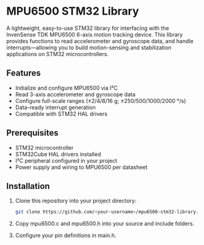 # MPU6500 STM32 Library

A lightweight, easy-to-use STM32 library for interfacing with the InvenSense TDK MPU6500 6-axis motion tracking device. This library provides functions to read accelerometer and gyroscope data, and handle interrupts—allowing you to build motion-sensing and stabilization applications on STM32 microcontrollers.

## Features

- Initialize and configure MPU6500 via I²C  
- Read 3-axis accelerometer and gyroscope data   
- Configure full-scale ranges (±2/4/8/16 g; ±250/500/1000/2000 °/s)
- Data-ready interrupt generation
- Compatible with STM32 HAL drivers  

## Prerequisites

- STM32 microcontroller  
- STM32Cube HAL drivers installed  
- I²C peripheral configured in your project  
- Power supply and wiring to MPU6500 per datasheet  

## Installation

1. Clone this repository into your project directory:  
   ```bash
   git clone https://github.com/<your-username>/mpu6500-stm32-library.git


2. Copy mpu6500.c and mpu6500.h into your source and include folders.

3. Configure your pin definitions in main.h.
